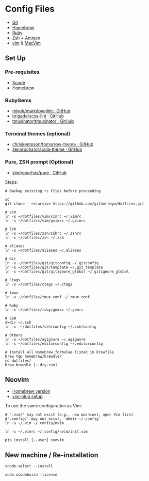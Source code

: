# Config Files

- [Git](http://git-scm.com/)
- [Homebrew](http://brew.sh/)
- [Ruby](https://www.ruby-lang.org)
- [Zsh](http://www.zsh.org/) + [Antigen](https://zsh-users/antigen)
- [vim](http://www.vim.org/) & [MacVim](https://code.google.com/p/macvim/)

## Set Up

### Pre-requisites

- [Xcode](https://developer.apple.com/xcode/)
- [Homebrew](http://brew.sh/)

### RubyGems

- [mivok/markdownlint · GitHub](https://github.com/mivok/markdownlint)
- [brigade/scss-lint · GitHub](https://github.com/brigade/scss-lint)
- [tmuxinator/tmuxinator · GitHub](https://github.com/tmuxinator/tmuxinator)

### Terminal themes (optional)

- [chriskempson/tomorrow-theme · GitHub](https://github.com/chriskempson/tomorrow-theme)
- [zenorocha/dracula-theme · GitHub](https://github.com/zenorocha/dracula-theme)

### Pure, ZSH prompt (Optional)

- [sindresorhus/pure · GitHub](https://github.com/sindresorhus/pure)

Steps:

```
# Backup existing rc files before proceeding

cd
git clone --recursive https://github.com/gilbertwyw/dotfiles.git

# vim
ln -s ~/dotfiles/vim/vimrc ~/.vimrc
ln -s ~/dotfiles/vim/gvimrc ~/.gvimrc

# Zsh
ln -s ~/dotfiles/zsh/zshrc ~/.zshrc
ln -s ~/dotfiles/zsh ~/.zsh

# aliases
ln -s ~/dotfiles/aliases ~/.aliases

# Git
ln -s ~/dotfiles/git/gitconfig ~/.gitconfig
ln -s ~/dotfiles/git/template ~/.git_template
ln -s ~/dotfiles/git/gitignore_global ~/.gitignore_global

# Ctags
ln -s ~/dotfiles/ctags ~/.ctags

# tmux
ln -s ~/dotfiles/tmux.conf ~/.tmux.conf

# Ruby
ln -s ~/dotfiles/ruby/gemrc ~/.gemrc

# SSH
mkdir ~/.ssh
ln -s  ~/dotfiles/ssh/config ~/.ssh/config

# Others
ln -s ~/dotfiles/agignore ~/.agignore
ln -s ~/dotfiles/editorconfig ~/.editorconfig

# Install all Homebrew formulae listed in Brewfile
brew tap homebrew/brewdler
cd dotfiles/
brew brewdle [--dry-run]

```

## Neovim

- [Homebrew version](https://github.com/neovim/homebrew-neovim/blob/master/README.md)
- [vim-plug setup](https://github.com/junegunn/vim-plug#neovim)

To use the same configuration as Vim:

```
# '.vim/' may not exist (e.g., new machine), open Vim first
#'.config/' may not exist, `mkdir ~/.config`
ln -s ~/.vim ~/.config/nvim

ln -s ~/.vimrc ~/.config/nvim/init.vim

pip install [--user] neovim
```

## New machine / Re-installation

```
xcode-select --install

sudo xcodebuild -license
```
